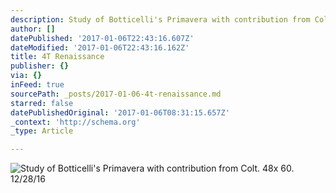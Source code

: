 ```yaml
---
description: Study of Botticelli's Primavera with contribution from Colt. 48x 60. 12/28/16
author: []
datePublished: '2017-01-06T22:43:16.607Z'
dateModified: '2017-01-06T22:43:16.162Z'
title: 4T Renaissance
publisher: {}
via: {}
inFeed: true
sourcePath: _posts/2017-01-06-4t-renaissance.md
starred: false
datePublishedOriginal: '2017-01-06T08:31:15.657Z'
_context: 'http://schema.org'
_type: Article

---
```

![Study of Botticelli's Primavera with contribution from Colt. 48x 60. 12/28/16](https://imgflo.herokuapp.com/graph/2b2431f8e7ba7b0/1b53cd95d2fc2baf5cbf7f73e56e48b2/croprotate.jpg?cropheight=2160&cropwidth=2160&degrees=-90&input=https%3A%2F%2Fthe-grid-user-content.s3-us-west-2.amazonaws.com%2F8bd1e867-d0b1-4307-8e52-90ed5ae7691e.jpg&x=0&y=0)